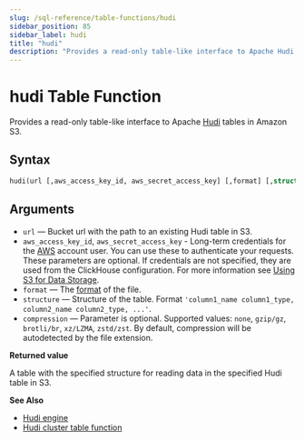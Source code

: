 ```yaml
---
slug: /sql-reference/table-functions/hudi
sidebar_position: 85
sidebar_label: hudi
title: "hudi"
description: "Provides a read-only table-like interface to Apache Hudi tables in Amazon S3."
---
```


# hudi Table Function

Provides a read-only table-like interface to Apache [Hudi](https://hudi.apache.org/) tables in Amazon S3.

## Syntax

``` sql
hudi(url [,aws_access_key_id, aws_secret_access_key] [,format] [,structure] [,compression])
```

## Arguments

- `url` — Bucket url with the path to an existing Hudi table in S3.
- `aws_access_key_id`, `aws_secret_access_key` - Long-term credentials for the [AWS](https://aws.amazon.com/) account user.  You can use these to authenticate your requests. These parameters are optional. If credentials are not specified, they are used from the ClickHouse configuration. For more information see [Using S3 for Data Storage](/docs/engines/table-engines/mergetree-family/mergetree.md/#table_engine-mergetree-s3).
- `format` — The [format](/docs/interfaces/formats.md/#formats) of the file.
- `structure` — Structure of the table. Format `'column1_name column1_type, column2_name column2_type, ...'`.
- `compression` — Parameter is optional. Supported values: `none`, `gzip/gz`, `brotli/br`, `xz/LZMA`, `zstd/zst`. By default, compression will be autodetected by the file extension.

**Returned value**

A table with the specified structure for reading data in the specified Hudi table in S3.

**See Also**

- [Hudi engine](/docs/engines/table-engines/integrations/hudi.md)
- [Hudi cluster table function](/docs/sql-reference/table-functions/hudiCluster.md)
